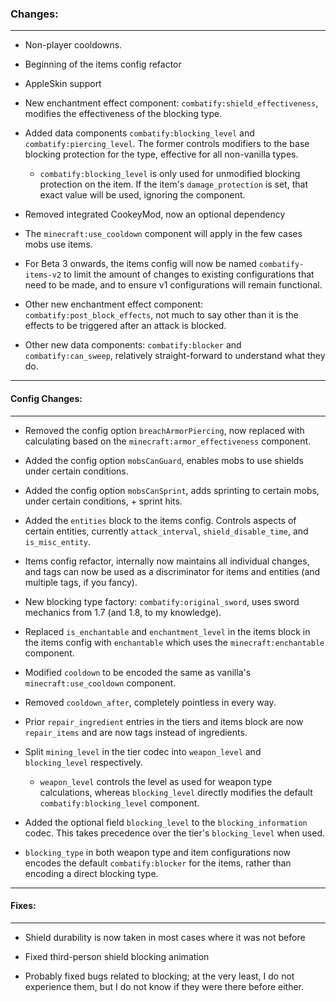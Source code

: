 ### Changes:
***
- Non-player cooldowns.

- Beginning of the items config refactor

- AppleSkin support

- New enchantment effect component: `combatify:shield_effectiveness`, modifies the effectiveness of the blocking type.

- Added data components `combatify:blocking_level` and `combatify:piercing_level`. The former controls modifiers to the base blocking protection for the type, effective for all non-vanilla types.
   * `combatify:blocking_level` is only used for unmodified blocking protection on the item. If the item's `damage_protection` is set, that exact value will be used, ignoring the component.

- Removed integrated CookeyMod, now an optional dependency

- The `minecraft:use_cooldown` component will apply in the few cases mobs use items.

- For Beta 3 onwards, the items config will now be named `combatify-items-v2` to limit the amount of changes to existing configurations that need to be made, and to ensure v1 configurations will remain functional.

- Other new enchantment effect component: `combatify:post_block_effects`, not much to say other than it is the effects to be triggered after an attack is blocked.

- Other new data components: `combatify:blocker` and `combatify:can_sweep`, relatively straight-forward to understand what they do.
***
#### Config Changes:
***
- Removed the config option `breachArmorPiercing`, now replaced with calculating based on the `minecraft:armor_effectiveness` component.

- Added the config option `mobsCanGuard`, enables mobs to use shields under certain conditions.

- Added the config option `mobsCanSprint`, adds sprinting to certain mobs, under certain conditions, + sprint hits.

- Added the `entities` block to the items config. Controls aspects of certain entities, currently `attack_interval`, `shield_disable_time`, and `is_misc_entity`.

- Items config refactor, internally now maintains all individual changes, and tags can now be used as a discriminator for items and entities (and multiple tags, if you fancy).

- New blocking type factory: `combatify:original_sword`, uses sword mechanics from 1.7 (and 1.8, to my knowledge).

- Replaced `is_enchantable` and `enchantment_level` in the items block in the items config with `enchantable` which uses the `minecraft:enchantable` component.

- Modified `cooldown` to be encoded the same as vanilla's `minecraft:use_cooldown` component.

- Removed `cooldown_after`, completely pointless in every way.

- Prior `repair_ingredient` entries in the tiers and items block are now `repair_items` and are now tags instead of ingredients.

- Split `mining_level` in the tier codec into `weapon_level` and `blocking_level` respectively.
   * `weapon_level` controls the level as used for weapon type calculations, whereas `blocking_level` directly modifies the default `combatify:blocking_level` component.

- Added the optional field `blocking_level` to the `blocking_information` codec. This takes precedence over the tier's `blocking_level` when used.

- `blocking_type` in both weapon type and item configurations now encodes the default `combatify:blocker` for the items, rather than encoding a direct blocking type.
***
#### Fixes:
***
- Shield durability is now taken in most cases where it was not before

- Fixed third-person shield blocking animation

- Probably fixed bugs related to blocking; at the very least, I do not experience them, but I do not know if they were there before either.
